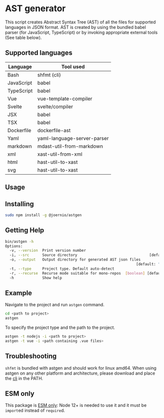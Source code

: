 # AST generator

This script creates Abstract Syntax Tree (AST) of all the files for supported languages in JSON format. AST is created by using the bundled babel parser (for JavaScript, TypeScript) or by invoking appropriate external tools (See table below).

## Supported languages

| Language   | Tool used                   |
| ---------- | --------------------------- |
| Bash       | shfmt (cli)                 |
| JavaScript | babel                       |
| TypeScript | babel                       |
| Vue        | vue-template-compiler       |
| Svelte     | svelte/compiler             |
| JSX        | babel                       |
| TSX        | babel                       |
| Dockerfile | dockerfile-ast              |
| Yaml       | yaml-language-server-parser |
| markdown   | mdast-util-from-markdown    |
| xml        | xast-util-from-xml          |
| html       | hast-util-to-xast           |
| svg        | hast-util-to-xast           |

## Usage

## Installing

```bash
sudo npm install -g @joernio/astgen
```

## Getting Help

```bash
bin/astgen -h
Options:
  -v, --version  Print version number                                  [boolean]
  -i, --src      Source directory                                 [default: "."]
  -o, --output   Output directory for generated AST json files
                                                            [default: "ast_out"]
  -t, --type     Project type. Default auto-detect
  -r, --recurse  Recurse mode suitable for mono-repos  [boolean] [default: true]
  -h             Show help                                             [boolean]
```

## Example

Navigate to the project and run `astgen` command.

```bash
cd <path to project>
astgen
```

To specify the project type and the path to the project.

```bash
astgen -t nodejs -i <path to project>
astgen -t vue -i <path containing .vue files>
```

## Troubleshooting

`shfmt` is bundled with astgen and should work for linux amd64. When using astgen on any other platform and architecture, please download and place the [cli](https://github.com/mvdan/sh/releases) in the PATH.

## ESM only

This package is [ESM only](https://gist.github.com/sindresorhus/a39789f98801d908bbc7ff3ecc99d99c): Node 12+ is needed to use it and it must be `import`ed instead of `require`d.

